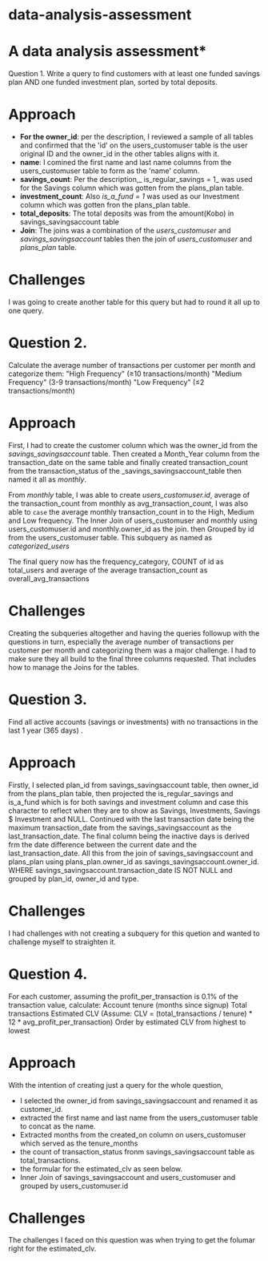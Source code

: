 # data-analysis-assessment
# A data analysis assessment*

Question 1.
Write a query to find customers with at least one funded savings plan AND one funded investment plan, sorted by total deposits.

# Approach

- **For the owner_id**: per the description, I reviewed a sample of all tables and confirmed that the 'id' on the users_customuser table is the user original ID and the owner_id in the other tables aligns with it.
- **name**: I comined the first name and last name columns from the users_customuser table to form as the 'name' column.
- **savings_count**: Per the description,_ is_regular_savings = 1_ was used for the Savings column which was gotten from the plans_plan table.
- **investment_count**: Also _is_a_fund = 1_ was used as our Investment column which was gotten fron the plans_plan table.
- **total_deposits**: The total deposits was from the amount(Kobo) in savings_savingsaccount table
- **Join**: The joins was a combination of the _users_customuser_ and _savings_savingsaccount_ tables then the join of _users_customuser_ and _plans_plan_ table.
# Challenges
I was going to create another table for this query but had to round it all up to one query.


# Question 2.
Calculate the average number of transactions per customer per month and categorize them:
"High Frequency" (≥10 transactions/month)
"Medium Frequency" (3-9 transactions/month)
"Low Frequency" (≤2 transactions/month)              

# Approach
First, I had to create the customer column which was the owner_id from the _savings_savingsaccount_ table. Then created a Month_Year column from the transaction_date on the same table and finally created transaction_count from the transaction_status of the _savings_savingsaccount_table then named it all as _monthly_.

From _monthly_ table, I was able to create _users_customuser.id_, average of the transaction_count from monthly as avg_transaction_count, I was also able to `case` the average monthly transaction_count in to the High, Medium and Low frequency. The Inner Join of users_customuser and monthly using users_customuser.id and monthly.owner_id as the join. then Grouped by id from the  users_customuser table. This subquery as named as _categorized_users_

The final query now has the frequency_category, COUNT of id as total_users and average of the average transaction_count as overall_avg_transactions

# Challenges
Creating the subqueries altogether and having the queries followup with the questions in turn, especially the average number of transactions per customer per month and categorizing them was a major challenge. I had to make sure they all build to the final three columns requested. That includes how to manage the Joins for the tables.


# Question 3.
Find all active accounts (savings or investments) with no transactions in the last 1 year (365 days) .

# Approach
Firstly,
I selected plan_id from savings_savingsaccount table, then owner_id from the plans_plan table, then projected the is_regular_savings and is_a_fund which is for both savings and investment column and case this character to reflect when they are to show as Savings, Investments, Savings $ Investment and NULL. Continued with the last transaction date being the maximum transaction_date from the savings_savingsaccount as the last_transaction_date. The final column being the inactive days is derived frm the date difference between the current date and the last_transaction_date.
All this from the join of savings_savingsaccount and plans_plan using plans_plan.owner_id as savings_savingsaccount.owner_id. WHERE savings_savingsaccount.transaction_date IS NOT NULL and grouped by plan_id, owner_id and type.
# Challenges
I had challenges with not creating a subquery for this quetion and wanted to challenge myself to straighten it.

# Question 4.
For each customer, assuming the profit_per_transaction is 0.1% of the transaction value, calculate:
Account tenure (months since signup)
Total transactions
Estimated CLV (Assume: CLV = (total_transactions / tenure) * 12 * avg_profit_per_transaction)
Order by estimated CLV from highest to lowest

# Approach
With the intention of creating just a query for the whole question, 
- I selected the owner_id from savings_savingsaccount and renamed it as customer_id.
- extracted the first name and last name from the users_customuser table to concat as the name.
- Extracted months from the created_on column on users_customuser which served as the tenure_months
- the count of transaction_status fronm savings_savingsaccount table as total_transactions.
- the formular for the estimated_clv as seen below.
- Inner Join of savings_savingsaccount and users_customuser and grouped by users_customuser.id

# Challenges
The challenges I faced on this question was when trying to get the folumar right for the estimated_clv.
